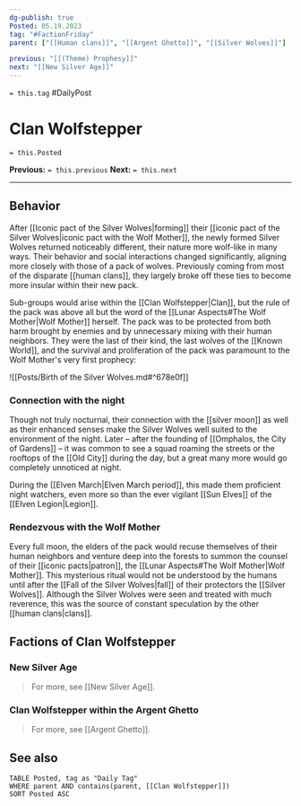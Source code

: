 ```yaml
---
dg-publish: true
Posted: 05.19.2023
tag: "#FactionFriday"
parent: ["[[Human clans]]", "[[Argent Ghetto]]", "[[Silver Wolves]]"]

previous: "[[(Theme) Prophesy]]"
next: "[[New Silver Age]]"
---
```

`= this.tag` #DailyPost 
# Clan Wolfstepper
`= this.Posted`

**Previous:** `= this.previous`
**Next:** `= this.next`

---

## Behavior

After [[Iconic pact of the Silver Wolves|forming]] their [[iconic pact of the Silver Wolves|iconic pact with the Wolf Mother]], the newly formed Silver Wolves returned noticeably different, their nature more wolf-like in many ways. Their behavior and social interactions changed significantly, aligning more closely with those of a pack of wolves. Previously coming from most of the disparate [[human clans]], they largely broke off these ties to become more insular within their new pack.

Sub-groups would arise within the [[Clan Wolfstepper|Clan]], but the rule of the pack was above all but the word of the [[Lunar Aspects#The Wolf Mother|Wolf Mother]] herself. The pack was to be protected from both harm brought by enemies and by unnecessary mixing with their human neighbors. They were the last of their kind, the last wolves of the [[Known World]], and the survival and proliferation of the pack was paramount to the Wolf Mother's very first prophecy:

![[Posts/Birth of the Silver Wolves.md#^678e0f]]

### Connection with the night

Though not truly nocturnal, their connection with the [[silver moon]] as well as their enhanced senses make the Silver Wolves well suited to the environment of the night. Later – after the founding of [[Omphalos, the City of Gardens]] – it was common to see a squad roaming the streets or the rooftops of the [[Old City]] during the day, but a great many more would go completely unnoticed at night.

During the [[Elven March|Elven March period]], this made them proficient night watchers, even more so than the ever vigilant [[Sun Elves]] of the [[Elven Legion|Legion]].

### Rendezvous with the Wolf Mother

Every full moon, the elders of the pack would recuse themselves of their human neighbors and venture deep into the forests to summon the counsel of their [[iconic pacts|patron]], the [[Lunar Aspects#The Wolf Mother|Wolf Mother]]. This mysterious ritual would not be understood by the humans until after the [[Fall of the Silver Wolves|fall]] of their protectors the [[Silver Wolves]]. Although the Silver Wolves were seen and treated with much reverence, this was the source of constant speculation by the other [[human clans|clans]].

## Factions of Clan Wolfstepper

### New Silver Age

> For more, see [[New Silver Age]].

### Clan Wolfstepper within the Argent Ghetto

> For more, see [[Argent Ghetto]].

## See also
```dataview
TABLE Posted, tag as "Daily Tag"
WHERE parent AND contains(parent, [[Clan Wolfstepper]])
SORT Posted ASC
```